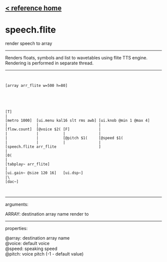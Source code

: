 [< reference home](ceammc_lib.html)
---

# speech.flite


render speech to array

---

Renders floats, symbols and list to wavetables using flite TTS engine.
Rendering is performed in separate thread.
<br>


---


```


[array arr_flite w=500 h=80]





[T]
|
[metro 1000]  [ui.menu kal16 slt rms awb] [ui.knob @min 1 @max 4]
|             |                           |
[flow.count]  [@voice $2( [F]             |
|             |           |               |
|             |           [@pitch $1(     [@speed $1(
|             |           |               |
[speech.flite arr_flite                   ]
|
[0(
|
[tabplay~ arr_flite]
|
[ui.gain~ @size 120 16]   [ui.dsp~]
|\
[dac~]

            
```

---
arguments:

ARRAY: destination array name render to<br>

---
properties:

@array: destination array name<br>
@voice: default
            voice<br>
@speed: speaking
            speed<br>
@pitch: voice pitch (-1 - default
            value)<br>

